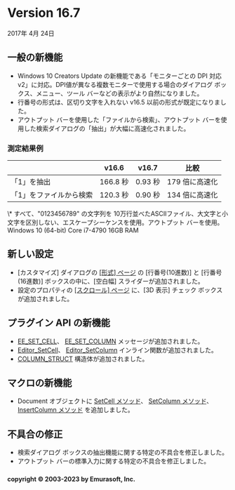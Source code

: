 # Version 16.7

2017年 4月 24日

## 一般の新機能

- Windows 10 Creators Update の新機能である「モニターごとの DPI 対応 v2」に対応。DPI値が異なる複数モニターで使用する場合のダイアログ ボックス、メニュー、ツール バーなどの表示がより自然になりました。
- 行番号の形式は、区切り文字を入れない v16.5 以前の形式が既定になりました。
- アウトプット バーを使用した「ファイルから検索」、アウトプット バーを使用した検索ダイアログの「抽出」が大幅に高速化されました。

### 測定結果例

|  | v16.6 | v16.7 | 比較 |
| --- | --- | --- | --- |
| 「1」を抽出 | 166.8 秒 | 0.93 秒 | 179 倍に高速化 |
| 「1」をファイルから検索 | 120.3 秒 | 0.90 秒 | 134 倍に高速化 |

\\* すべて、"0123456789" の文字列を 10万行並べたASCIIファイル、大文字と小文字を区別しない、エスケープシーケンスを使用。アウトプット バーを使用。Windows 10 (64-bit) Core i7-4790 16GB RAM

## 新しい設定

- \[カスタマイズ\] ダイアログの [\[形式\] ページ](../dlg/customize/format/index) の \[行番号(10進数)\] と \[行番号(16進数)\] ボックスの中に、\[空白幅\] スライダーが追加されました。
- 設定のプロパティの [\[スクロール\] ページ](../dlg/properties/scroll/index) に、\[3D 表示\] チェック ボックスが追加されました。

## プラグイン API の新機能

- [EE\_SET\_CELL](../plugin/message/ee_set_cell)、 [EE\_SET\_COLUMN](../plugin/message/ee_set_column) メッセージが追加されました。
- [Editor\_SetCell](../plugin/macro/editor_setcell)、 [Editor\_SetColumn](../plugin/macro/editor_setcolumn) インライン関数が追加されました。
- [COLUMN\_STRUCT](../plugin/structure/column_struct) 構造体が追加されました。

## マクロの新機能

- Document オブジェクトに [SetCell メソッド](../macro/document/setcell)、 [SetColumn メソッド](../macro/document/setcolumn)、 [InsertColumn メソッド](../macro/document/insertcolumn) を追加しました。

## 不具合の修正

- 検索ダイアログ ボックスの抽出機能に関する特定の不具合を修正しました。
- アウトプット バーの標準入力に関する特定の不具合を修正しました。

### 

#### copyright © 2003-2023 by Emurasoft, Inc.
